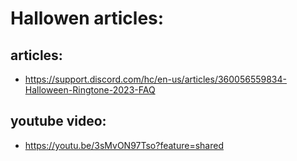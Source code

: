 # Hallowen articles:

## articles:
- https://support.discord.com/hc/en-us/articles/360056559834-Halloween-Ringtone-2023-FAQ

## youtube video: 
- https://youtu.be/3sMvON97Tso?feature=shared
